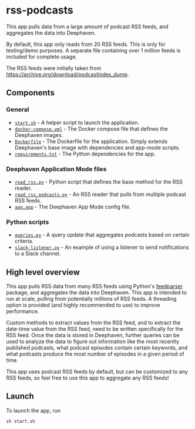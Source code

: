 # rss-podcasts

This app pulls data from a large amount of podcast RSS feeds, and aggregates the data into Deephaven.

By default, this app only reads from 20 RSS feeds. This is only for testing/demo purposes. A separate file containing over 1 million feeds is included for complete usage.

The RSS feeds were initially taken from https://archive.org/download/podcastindex_dump.

## Components

### General

* [`start.sh`](start.sh) - A helper script to launch the application.
* [`docker-compose.yml`](docker-compose.yml) - The Docker compose file that defines the Deephaven images.
* [`Dockerfile`](Dockerfile) - The Dockerfile for the application. Simply extends Deephaven's base image with dependencies and app-mode scripts.
* [`requirements.txt`](requirements.txt) - The Python dependencies for the app.

### Deephaven Application Mode files

* [`read_rss.py`](app.d/read_rss.py) - Python script that defines the base method for the RSS reader.
* [`read_rss_podcasts.py`](app.d/read_rss_podcasts.py) - An RSS reader that pulls from multiple podcast RSS feeds.
* [`app.app`](app.d/app.app) - The Deephaven App Mode config file.

### Python scripts

* [`queries.py`](python-scripts/queries.py) - A query update that aggregates podcasts based on certain criteria.
* [`slack-listener.py`](python-scripts/slack-listener.py) - An example of using a listener to send notifications to a Slack channel.

## High level overview

This app pulls RSS data from many RSS feeds using Python's [feedparser](https://pypi.org/project/feedparser/) package, and aggregates the data into Deephaven. This app is intended to run at scale, pulling from potentially millions of RSS feeds. A threading option is provided (and highly recommended to use) to improve performance.

Custom methods to extract values from the RSS feed, and to extract the date-time value from the RSS feed, need to be written specifically for the RSS feed. Once the data is stored in Deephaven, further queries can be used to analyze the data to figure out information like the most recently published podcasts, what podcast episodes contain certain keywords, and what podcasts produce the most number of episodes in a given period of time.

This app uses podcast RSS feeds by default, but can be customized to any RSS feeds, so feel free to use this app to aggregate any RSS feeds!

## Launch

To launch the app, run

```
sh start.sh
```
